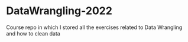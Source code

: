 # DataWrangling-2022
Course repo in which I stored all the exercises related to Data Wrangling and how to clean data
